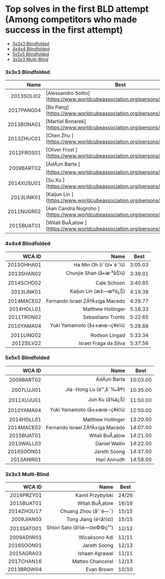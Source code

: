 # Top solves in the first BLD attempt (Among competitors who made success in the first attempt) 

- [3x3x3 Blindfolded](#3x3x3-blindfolded)
- [4x4x4 Blindfolded](#4x4x4-blindfolded)
- [5x5x5 Blindfolded](#5x5x5-blindfolded)
- [3x3x3 Multi-Blind](#3x3x3-multi-blind)

### 3x3x3 Blindfolded

|Name |Best|
| --------:| ------ |
|2013SOLI02	| [Alessandro Solito] (https://www.worldcubeassociation.org/persons/2013SOLI02)	|33.81|
|2017PANG04	| [Bo Pang] (https://www.worldcubeassociation.org/persons/2017PANG04)	|37.83|
|2013BONA01	| [Martial Bonarek] (https://www.worldcubeassociation.org/persons/2013BONA01)	|46.53|
|2013ZHUC01	| [Chen Zhu  ] (https://www.worldcubeassociation.org/persons/2013ZHUC01)	|49.88|
|2012FROS01	| [Oliver Frost ] (https://www.worldcubeassociation.org/persons/2012FROS01)	|50.08|
|2009BART02	| [ÃdÃ¡m Barta ] (https://www.worldcubeassociation.org/persons/2009BART02)	|57.06|
|2014XUSU01	| [Su Xu  ] (https://www.worldcubeassociation.org/persons/2014XUSU01)	|57.63|
|2013LINK01	| [Kaijun Lin  ] (https://www.worldcubeassociation.org/persons/2013LINK01)	|58.74|
|2011NUGR02	| [Aan Candra Nugroho ] (https://www.worldcubeassociation.org/persons/2011NUGR02)	|1:00.90|
|2015BUAT01	| [Witali BuÅ‚atow ] (https://www.worldcubeassociation.org/persons/2015BUAT01)	|1:02.76|



### 4x4x4 Blindfolded

|WCA ID| Name |Best|
| --------:| --------:| ------ |
|2015OHHA01	|Ha Min Oh (ì˜¤í•´ë¯¼)	|3:05.03|
|2013SHAN02	|Chunjie Shan (å•æ·³åŠ¼)	|3:39.01|
|2014SCHO02	|Cale Schoon	|3:40.85|
|2013LINK01	|Kaijun Lin (æž—æºä¿Š)	|4:19.38|
|2014MACE02	|Fernando Israel ZÃºÃ±iga Macedo	|4:29.77|
|2014HOLL01	|Matthew Hollinger	|5:16.33|
|2011TRON02	|Sebastiano Tronto	|5:22.65|
|2010YAMA04	|Yuki Yamamoto (å±±æœ¬ç¥è¼)	|5:28.88|
|2011LING02	|Rodson Lingad	|5:33.34|
|2012SILV22	|Israel Fraga da Silva	|5:37.56|

### 5x5x5 Blindfolded

|WCA ID| Name |Best|
| --------:| --------:| ------ |
|2009BART02	|ÃdÃ¡m Barta	|10:03.00|
|2007LUJI01	|Jia-Hong Lu (é™¸å˜‰å®)	|10:35.00|
|2011XUJU01	|Jun Xu (å¾ä¿Š)	|11:50.00|
|2010YAMA04	|Yuki Yamamoto (å±±æœ¬ç¥è¼)	|12:50.00|
|2014HOLL01	|Matthew Hollinger	|13:20.00|
|2014MACE02	|Fernando Israel ZÃºÃ±iga Macedo	|14:07.00|
|2015BUAT01	|Witali BuÅ‚atow	|14:21.00|
|2013WALL03	|Daniel Wallin	|14:22.00|
|2016SOON01	|Jareth Soong	|14:37.00|
|2013ANIR01	|Hari Anirudh	|14:58.00|

### 3x3x3 Multi-Blind

|WCA ID| Name |Best|
| --------:| --------:| ------ |
|2016PRZY01|Kamil Przybylski|24/26|
|2015BUAT01|	Witali BuÅ‚atow|	16/16|
|2014ZHOU17|	Chuang Zhou (å‘¨é—¯)|	15/15|
|2009JIAN03|	Tong Jiang (è’‹å½¤)|	15/15|
|2013SATO01|	Shiori Sato (ä½è—¤è©©ç¹”)|	12/12|
|2009ADIW01|	Wicaksono Adi|	11/11|
|2016SOON01|	Jareth Soong|	12/13|
|2015AGRA03|	Ishaan Agrawal|	11/11|
|2017CHAN16|	Matteo Chancerel|	12/13|
|2013BROW04|	Evan Brown|	10/10|
